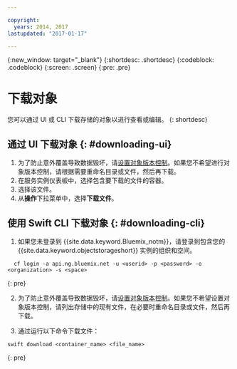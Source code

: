 ```yaml
---

copyright:
  years: 2014, 2017
lastupdated: "2017-01-17"

---
```

{:new_window: target="_blank"}
{:shortdesc: .shortdesc}
{:codeblock: .codeblock}
{:screen: .screen}
{:pre: .pre}

# 下载对象

您可以通过 UI 或 CLI 下载存储的对象以进行查看或编辑。
{: shortdesc}


## 通过 UI 下载对象 {: #downloading-ui}

1. 为了防止意外覆盖导致数据毁坏，请[设置对象版本控制](/docs/services/ObjectStorage/os_versioning.html)。如果您不希望进行对象版本控制，请根据需要重命名目录或文件，然后再下载。
2. 在服务实例仪表板中，选择包含要下载的文件的容器。
3. 选择该文件。
4. 从**操作**下拉菜单中，选择**下载文件**。


## 使用 Swift CLI 下载对象 {: #downloading-cli}

1.  如果您未登录到 {{site.data.keyword.Bluemix_notm}}，请登录到包含您的 {{site.data.keyword.objectstorageshort}} 实例的组织和空间。

```
  cf login -a api.ng.bluemix.net -u <userid> -p <password> -o <organization> -s <space>
  ```
{: pre}

2. 为了防止意外覆盖导致数据毁坏，请[设置对象版本控制](/docs/services/ObjectStorage/os_versioning.html)。如果您不希望设置对象版本控制，请列出存储中的现有文件，在必要时重命名目录或文件，然后再下载。

3. 通过运行以下命令下载文件：

```
swift download <container_name> <file_name>
```
{: pre}
